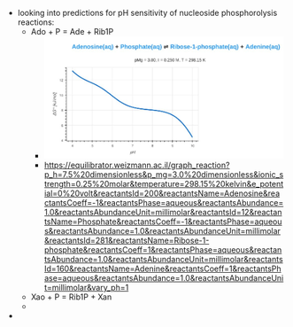 - looking into predictions for pH sensitivity of nucleoside phosphorolysis reactions:
	- Ado + P = Ade + Rib1P
		- ![image.png](../assets/image_1712201766861_0.png)
		- https://equilibrator.weizmann.ac.il/graph_reaction?p_h=7.5%20dimensionless&p_mg=3.0%20dimensionless&ionic_strength=0.25%20molar&temperature=298.15%20kelvin&e_potential=0%20volt&reactantsId=200&reactantsName=Adenosine&reactantsCoeff=-1&reactantsPhase=aqueous&reactantsAbundance=1.0&reactantsAbundanceUnit=millimolar&reactantsId=12&reactantsName=Phosphate&reactantsCoeff=-1&reactantsPhase=aqueous&reactantsAbundance=1.0&reactantsAbundanceUnit=millimolar&reactantsId=281&reactantsName=Ribose-1-phosphate&reactantsCoeff=1&reactantsPhase=aqueous&reactantsAbundance=1.0&reactantsAbundanceUnit=millimolar&reactantsId=160&reactantsName=Adenine&reactantsCoeff=1&reactantsPhase=aqueous&reactantsAbundance=1.0&reactantsAbundanceUnit=millimolar&vary_ph=1
	- Xao + P = Rib1P + Xan
	-
-